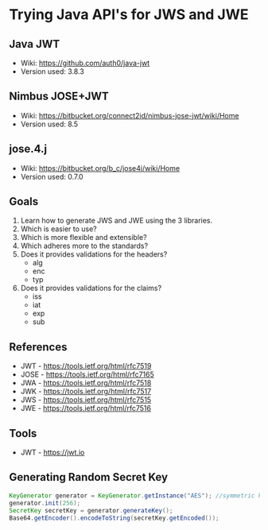 # Trying Java API's for JWS and JWE

## Java JWT
- Wiki: https://github.com/auth0/java-jwt
- Version used: 3.8.3


## Nimbus JOSE+JWT 
- Wiki: https://bitbucket.org/connect2id/nimbus-jose-jwt/wiki/Home
- Version used: 8.5

## jose.4.j
- Wiki: https://bitbucket.org/b_c/jose4j/wiki/Home
- Version used: 0.7.0

## Goals
1. Learn how to generate JWS and JWE using the 3 libraries.
2. Which is easier to use?
3. Which is more flexible and extensible?
4. Which adheres more to the standards?
4. Does it provides validations for the headers?
   - alg
   - enc
   - typ
5. Does it provides validations for the claims?
   - iss
   - iat
   - exp
   - sub

## References
- JWT - https://tools.ietf.org/html/rfc7519
- JOSE - https://tools.ietf.org/html/rfc7165
- JWA - https://tools.ietf.org/html/rfc7518
- JWK - https://tools.ietf.org/html/rfc7517
- JWS - https://tools.ietf.org/html/rfc7515
- JWE - https://tools.ietf.org/html/rfc7516

## Tools
- JWT - https://jwt.io

## Generating Random Secret Key
```java
KeyGenerator generator = KeyGenerator.getInstance("AES"); //symmetric key
generator.init(256);
SecretKey secretKey = generator.generateKey();
Base64.getEncoder().encodeToString(secretKey.getEncoded());
```

